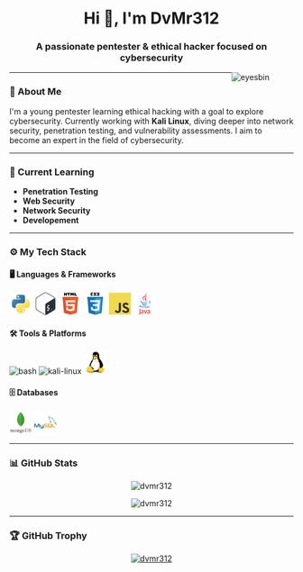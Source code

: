 <h1 align="center">Hi 👋, I'm DvMr312</h1>
<h3 align="center">A passionate pentester & ethical hacker focused on cybersecurity</h3>
<img align="right" alt="eyesbin" width="110" src="https://www.icegif.com/wp-content/uploads/2022/12/icegif-502.gif">

---

### 🔭 About Me
I'm a young pentester learning ethical hacking with a goal to explore cybersecurity. Currently working with **Kali Linux**, diving deeper into network security, penetration testing, and vulnerability assessments. I aim to become an expert in the field of cybersecurity.

---

### 🌱 Current Learning
- **Penetration Testing**  
- **Web Security**  
- **Network Security**
- **Developement**

---

### ⚙️ My Tech Stack

#### 🖥️ **Languages & Frameworks**
<div>
  <img src="https://raw.githubusercontent.com/devicons/devicon/master/icons/python/python-original.svg" alt="python" width="40" height="40"/>
  <img src="https://raw.githubusercontent.com/devicons/devicon/master/icons/bash/bash-original.svg" alt="bash" width="40" height="40"/>
  <img src="https://raw.githubusercontent.com/devicons/devicon/master/icons/html5/html5-original-wordmark.svg" alt="html5" width="40" height="40"/>
  <img src="https://raw.githubusercontent.com/devicons/devicon/master/icons/css3/css3-original-wordmark.svg" alt="css3" width="40" height="40"/>
  <img src="https://raw.githubusercontent.com/devicons/devicon/master/icons/javascript/javascript-original.svg" alt="javascript" width="40" height="40"/>
  <img src="https://raw.githubusercontent.com/devicons/devicon/master/icons/java/java-original-wordmark.svg" alt="java" width="40" height="40"/>
</div>

#### 🛠️ **Tools & Platforms**
<div>
  <img src="https://www.vectorlogo.zone/logos/gnu_bash/gnu_bash-icon.svg" alt="bash" width="40" height="40"/>
  <img src="https://raw.githubusercontent.com/devicons/devicon/master/icons/kali-linux/kali-linux-original-wordmark.svg" alt="kali-linux" width="40" height="40"/>
  <img src="https://raw.githubusercontent.com/devicons/devicon/master/icons/linux/linux-original.svg" alt="linux" width="40" height="40"/>
</div>

#### 🗄️ **Databases**
<div>
  <img src="https://raw.githubusercontent.com/devicons/devicon/master/icons/mongodb/mongodb-original-wordmark.svg" alt="mongodb" width="40" height="40"/>
  <img src="https://raw.githubusercontent.com/devicons/devicon/master/icons/mysql/mysql-original-wordmark.svg" alt="mysql" width="40" height="40"/>
</div>

 ---

### 📊 GitHub Stats
<p align="center">
  <img src="https://github-readme-stats.vercel.app/api?username=dvmr312&show_icons=true&locale=en" alt="dvmr312" />
</p>

<p align="center">
  <img src="https://github-readme-streak-stats.herokuapp.com/?user=dvmr312&" alt="dvmr312" />
</p>

---

### 🏆 GitHub Trophy
<p align="center">
  <a href="https://github.com/ryo-ma/github-profile-trophy">
    <img src="https://github-profile-trophy.vercel.app/?username=dvmr312" alt="dvmr312" />
  </a>
</p>

